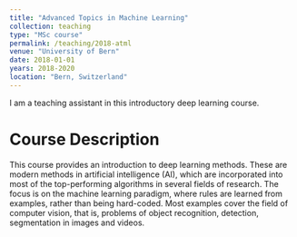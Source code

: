 ```yaml
---
title: "Advanced Topics in Machine Learning"
collection: teaching
type: "MSc course"
permalink: /teaching/2018-atml
venue: "University of Bern"
date: 2018-01-01
years: 2018-2020
location: "Bern, Switzerland"
---
```


I am a teaching assistant in this introductory deep learning course. 


Course Description
======
This course provides an introduction to deep learning methods. These are modern methods in artificial intelligence (AI), which are incorporated into most of the top-performing algorithms in several fields of research. The focus is on the machine learning paradigm, where rules are learned from examples, rather than being hard-coded. Most examples cover the field of computer vision, that is, problems of object recognition, detection, segmentation in images and videos.
